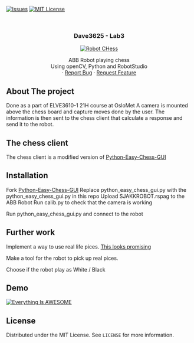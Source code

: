 <!-- PROJECT SHIELDS -->
<!--
*** I'm using markdown "reference style" links for readability.
*** Reference links are enclosed in brackets [ ] instead of parentheses ( ).
*** See the bottom of this document for the declaration of the reference variables
*** for contributors-url, forks-url, etc. This is an optional, concise syntax you may use.
*** https://www.markdownguide.org/basic-syntax/#reference-style-links
-->

[![Issues][issues-shield]][issues-url]
[![MIT License][license-shield]][license-url]




<!-- PROJECT LOGO -->
<br />
<h3 align="center">Dave3625 - Lab3</h3>
<p align="center">
  <a href="https://github.com/buzzCraft/RobTek-prosjekt/">
    <img src="img/header.jpeg" alt="Robot CHess" width="auto" height="auto">
  </a>

  

  <p align="center">
    ABB Robot playing chess<br \>Using openCV, Python and RobotStudio
    <br />
    ·
    <a href="https://github.com/buzzCraft/RobTek-prosjekt/issues">Report Bug</a>
    ·
    <a href="https://github.com/buzzCraft/RobTek-prosjekt/issues">Request Feature</a>
  </p>



<!-- ABOUT THE PROJECT -->
## About The project

Done as a part of ELVE3610-1 21H course at OsloMet
A camera is mounted above the chess board and capture moves done by the user. 
The information is then sent to the chess client that calculate a response and send it to the robot.

## The chess client
The chess client is a modified version of [Python-Easy-Chess-GUI][Chess]

## Installation
Fork [Python-Easy-Chess-GUI][Chess]
Replace python_easy_chess_gui.py with the python_easy_chess_gui.py in this repo
Upload SJAKKROBOT.rspag to the ABB Robot
Run calib.py to check that the camera is working

Run python_easy_chess_gui.py and connect to the robot

## Further work
Implement a way to use real life pices. [This looks promising][real]

Make a tool for the robot to pick up real pices.

Choose if the robot play as White / Black

## Demo


[![Everything Is AWESOME](https://yt-embed.herokuapp.com/embed?v=svgM8sdBHIU)](https://www.youtube.com/watch?v=svgM8sdBHIU "RoboChess")

<!-- LICENSE -->
## License

Distributed under the MIT License. See `LICENSE` for more information.






<!-- MARKDOWN LINKS & IMAGES -->
<!-- https://www.markdownguide.org/basic-syntax/#reference-style-links -->
[issues-shield]: https://img.shields.io/github/issues/buzzCraft/RobTek-prosjekt.svg?style=for-the-badge
[issues-url]: https://github.com/buzzCraft/RobTek-prosjekt/issues
[license-shield]: https://img.shields.io/github/license/othneildrew/Best-README-Template.svg?style=for-the-badge
[license-url]: https://github.com/buzzCraft/Dave3625-21-Lab/blob/main/Lab1/LICENSE

[chess]: https://github.com/fsmosca/Python-Easy-Chess-GUI
[real]: https://github.com/davidmallasen/LiveChess2FEN


